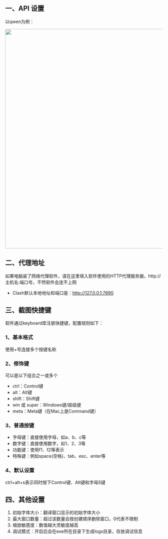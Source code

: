 ## 一、API 设置

以qwen为例：

<img src="./assets/v0.3.png" width="700">

## 二、代理地址

如果电脑装了网络代理软件，请在这里填入软件使用的HTTP代理服务器，http://主机名:端口号，不然软件会连不上网

- Clash默认本地地址和端口是：http://127.0.0.1:7890

## 三、截图快捷键

软件通过keyboard库注册快捷键，配置规则如下：

### 1、基本格式

使用+号连接多个按键名称

### 2、修饰键

可以是以下组合之一或多个

- ctrl：Control键
- alt：Alt键
- shift：Shift键
- win 或 super：Windows键/超级键
- meta：Meta键（在Mac上是Command键）

### 3、普通按键

- 字母键：直接使用字母，如a、b、c等
- 数字键：直接使用数字，如1、2、3等
- 功能键：使用f1、f2等表示
- 特殊键：例如space(空格)、tab、esc、enter等

### 4、默认设置

ctrl+alt+s表示同时按下Control键、Alt键和字母S键

## 四、其他设置

1. 初始字体大小：翻译窗口显示的初始字体大小
2. 最大窗口数量：超过该数量会按创建顺序删除窗口，0代表不限制
3. 缩放敏感度：数值越大灵敏度越高
4. 调试模式：开启后会在exe所在目录下生成logs目录，存放调试信息

